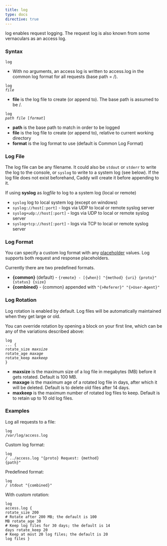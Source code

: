 ```yaml
---
title: log
type: docs
directive: true
---
```


log enables request logging. The request log is also known from some vernaculars as an access log.

### Syntax

<code class="block"><span class="hl-directive">log</span></code>

*   With no arguments, an access log is written to access.log in the common log format for all requests (base path = /).

<code class="block"><span class="hl-directive">log</span> <span class="hl-arg"><i>file</i></span></code>

*   **file** is the log file to create (or append to). The base path is assumed to be /.

<code class="block"><span class="hl-directive">log</span> <span class="hl-arg"><i>path file </i>[<i>format</i>]</span></code>

*   **path** is the base path to match in order to be logged
*   **file** is the log file to create (or append to), relative to current working directory
*   **format** is the log format to use (default is Common Log Format)


### Log File

The log file can be any filename. It could also be `stdout` or `stderr` to write the log to the console, or `syslog` to write to a system log (see below). If the log file does not exist beforehand, Caddy will create it before appending to it.

If using **syslog** as _logfile_ to log to a system log (local or remote)

- `syslog` log to local system log (except on windows)
- `syslog://host[:port]` - logs via UDP to local or remote syslog server
- `syslog+udp://host[:port]` - logs via UDP to local or remote syslog server
- `syslog+tcp://host[:port]` - logs via TCP to local or remote syslog server


### Log Format

You can specify a custom log format with any [placeholder](/docs/placeholders) values. Log supports both request and response placeholders.

Currently there are two predefined formats.

* **{common}** (default) - `{remote} - [{when}] "{method} {uri} {proto}" {status} {size}`
* **{combined}** - {common} appended with `"{>Referer}" "{>User-Agent}"`

### Log Rotation

Log rotation is enabled by default. Log files will be automatically maintained when they get large or old.

You can override rotation by opening a block on your first line, which can be any of the variations described above:

<code class="block"><span class="hl-directive">log</span> <span class="hl-arg">...</span> {
    <span class="hl-subdirective">rotate_size</span> <i>maxsize</i>
    <span class="hl-subdirective">rotate_age</span>  <i>maxage</i>
    <span class="hl-subdirective">rotate_keep</span> <i>maxkeep</i>
}</code>

*   **maxsize** is the maximum size of a log file in megabytes (MB) before it gets rotated. Default is 100 MB.
*   **maxage** is the maximum age of a rotated log file in days, after which it will be deleted. Default is to delete old files after 14 days.
*   **maxkeep** is the maximum number of rotated log files to keep. Default is to retain up to 10 old log files.

### Examples

Log all requests to a file:

<code class="block"><span class="hl-directive">log</span> <span class="hl-arg">/var/log/access.log</span></code>

Custom log format:

<code class="block"><span class="hl-directive">log</span> <span class="hl-arg">/ ../access.log "{proto} Request: {method} {path}"</span></code>

Predefined format:

<code class="block"><span class="hl-directive">log</span> <span class="hl-arg">/ stdout "{combined}"</span></code>

With custom rotation:

<code class="block"><span class="hl-directive">log</span> <span class="hl-arg">access.log</span> {
    <span class="hl-subdirective">rotate_size</span> 200 <span class="hl-comment"># Rotate after 200 MB; the default is 100 MB</span>
    <span class="hl-subdirective">rotate_age</span>  30  <span class="hl-comment"># Keep log files for 30 days; the default is 14 days</span>
    <span class="hl-subdirective">rotate_keep</span> 20  <span class="hl-comment"># Keep at most 20 log files; the default is 20 log files</span>
}</code>
